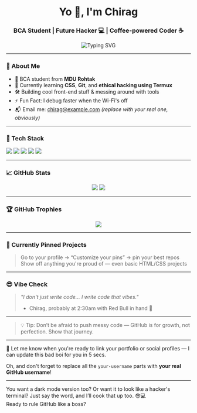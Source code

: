 <h1 align="center">Yo 👋, I'm Chirag</h1>
<h3 align="center">BCA Student | Future Hacker 💻 | Coffee-powered Coder ☕</h3>

<p align="center">
  <img src="https://readme-typing-svg.demolab.com?font=Fira+Code&size=24&pause=1000&color=00FFAA&center=true&vCenter=true&width=435&lines=Learning+Ethical+Hacking+with+Termux;Mastering+HTML+%2B+CSS+Basics;Building+Something+Cool+Every+Week" alt="Typing SVG" />
</p>

---

### 🚀 About Me

- 🧠 BCA student from **MDU Rohtak**  
- 🌱 Currently learning **CSS**, **Git**, and **ethical hacking using Termux**  
- 🛠️ Building cool front-end stuff & messing around with tools  
- ⚡ Fun Fact: I debug faster when the Wi-Fi's off  
- 📬 Email me: chirag@example.com *(replace with your real one, obviously)*  

---

### 🧰 Tech Stack

<p>
  <img src="https://img.shields.io/badge/HTML5-E34F26?style=for-the-badge&logo=html5&logoColor=white"/>
  <img src="https://img.shields.io/badge/CSS3-1572B6?style=for-the-badge&logo=css3&logoColor=white"/>
  <img src="https://img.shields.io/badge/Termux-000000?style=for-the-badge&logo=gnubash&logoColor=white"/>
  <img src="https://img.shields.io/badge/Git-F05032?style=for-the-badge&logo=git&logoColor=white"/>
  <img src="https://img.shields.io/badge/GitHub-181717?style=for-the-badge&logo=github&logoColor=white"/>
</p>

---

### 📈 GitHub Stats

<p align="center">
  <img src="https://github-readme-stats.vercel.app/api?username=your-username&show_icons=true&theme=tokyonight&hide_title=true&count_private=true" />
  <img src="https://github-readme-streak-stats.herokuapp.com/?user=your-username&theme=tokyonight" />
</p>

---

### 🏆 GitHub Trophies

<p align="center">
  <img src="https://github-profile-trophy.vercel.app/?username=your-username&theme=dracula&row=1&column=7"/>
</p>

---

### 📌 Currently Pinned Projects

> Go to your profile → “Customize your pins” → pin your best repos  
> Show off anything you're proud of — even basic HTML/CSS projects

---

### 😎 Vibe Check

> *"I don't just write code... I write code that vibes."*  
> - Chirag, probably at 2:30am with Red Bull in hand 🐉

---

> 💡 Tip: Don’t be afraid to push messy code — GitHub is for growth, not perfection. Show that journey.

---

🔗 Let me know when you're ready to link your portfolio or social profiles — I can update this bad boi for you in 5 secs.

Oh, and don't forget to replace all the `your-username` parts with **your real GitHub username**!

---

You want a dark mode version too? Or want it to look like a hacker's terminal? Just say the word, and I’ll cook that up too. 😎💻  
Ready to rule GitHub like a boss?
